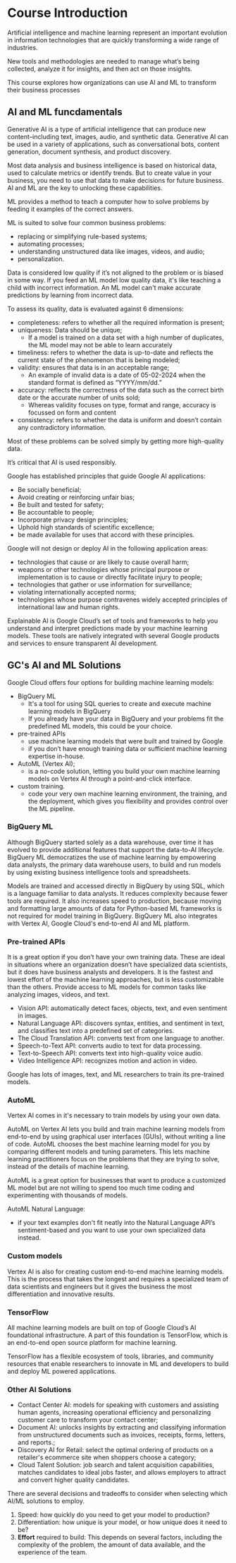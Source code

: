 # Course Introduction
Artificial intelligence and machine learning represent an important evolution in information technologies that are quickly transforming a wide range of industries.

New tools and methodologies are needed to manage what’s being collected, analyze it for insights, and then act on those insights.

This course explores how organizations can use AI and ML to transform their business processes

## AI and ML funcdamentals
Generative AI is a type of artificial intelligence that can produce new content–including text, images, audio, and synthetic data. Generative AI can be used in a variety of applications, such as conversational bots, content generation, document synthesis, and product discovery.

Most data analysis and business intelligence is based on historical data, used to calculate metrics or identify trends. But to create value in your business, you need to use that data to make decisions for future business. AI and ML are the key to unlocking these capabilities.

ML provides a method to teach a computer how to solve problems by feeding it examples of the correct answers.

ML is suited to solve four common business problems:
- replacing or simplifying rule-based systems;
- automating processes;
- understanding unstructured data like images, videos, and audio;
- personalization.

Data is considered low quality if it’s not aligned to the problem or is biased in some way. If you feed an ML model low quality data, it's like teaching a child with incorrect information. An ML model can't make accurate predictions by learning from incorrect data.

To assess its quality, data is evaluated against 6 dimensions: 
- completeness: refers to whether all the required information is present; 
- uniqueness: Data should be unique; 
    - If a model is trained on a data set with a high number of duplicates, the ML model may not be able to learn accurately
- timeliness: refers to whether the data is up-to-date and reflects the current state of the phenomenon that is being modeled; 
- validity: ensures that data is in an acceptable range;
    - An example of invalid data is a date of 05-02-2024 when the standard format is defined as “YYYY/mm/dd.”
- accuracy: reflects the correctness of the data such as the correct birth date or the accurate number of units sold;
    - Whereas validity focuses on type, format and range, accuracy is focussed on form and content
- consistency: refers to whether the data is uniform and doesn’t contain any contradictory information.

Most of these problems can be solved simply by getting more high-quality data.

It’s critical that AI is used responsibly.

Google has established principles that guide Google AI applications:
- Be socially beneficial;
- Avoid creating or reinforcing unfair bias;
- Be built and tested for safety;
- Be accountable to people;
- Incorporate privacy design principles;
- Uphold high standards of scientific excellence;
- be made available for uses that accord with these principles.

Google will not design or deploy AI in the following application areas:
- technologies that cause or are likely to cause overall harm;
- weapons or other technologies whose principal purpose or implementation is to cause or directly facilitate injury to people;
- technologies that gather or use information for surveillance;
- violating internationally accepted norms;
- technologies whose purpose contravenes widely accepted principles of international law and human rights.


Explainable AI is Google Cloud’s set of tools and frameworks to help you understand and interpret predictions made by your machine learning models. These tools are natively integrated with several Google products and services to ensure transparent AI development.

## GC's AI and ML Solutions
Google Cloud offers four options for building machine learning models:
- BigQuery ML
    - It's a tool for using SQL queries to create and execute machine learning models in BigQuery
    - If you already have your data in BigQuery and your problems fit the predefined ML models, this could be your choice.
- pre-trained APIs
    - use machine learning models that were built and trained by Google
    - if you don’t have enough training data or sufficient machine learning expertise in-house.
- AutoML (Vertex AI);
    - is a no-code solution, letting you build your own machine learning models on Vertex AI through a point-and-click interface.
- custom training.
    - code your very own machine learning environment, the training, and the deployment, which gives you flexibility and provides control over the ML pipeline.


### BigQuery ML
Although BigQuery started solely as a data warehouse, over time it has evolved to provide additional features that support the data-to-AI lifecycle.
BigQuery ML democratizes the use of machine learning by empowering data analysts, the primary data warehouse users, to build and run models by using existing business intelligence tools and spreadsheets. 

Models are trained and accessed directly in BigQuery by using SQL, which is a language familiar to data analysts. It reduces complexity because fewer tools are required. It also increases speed to production, because moving and formatting large amounts of data for Python-based ML frameworks is not required for model training in BigQuery. BigQuery ML also integrates with Vertex AI, Google Cloud's end-to-end AI and ML platform.

### Pre-trained APIs
It is a great option if you don’t have your own training data. These are ideal in situations where an organization doesn’t have specialized data scientists, but it does have business analysts and developers. It is the fastest and lowest effort of the machine learning approaches, but is less customizable than the others. Provide access to ML models for common tasks like analyzing images, videos, and text.
 - Vision API: automatically detect faces, objects, text, and even sentiment in images.
 - Natural Language API: discovers syntax, entities, and sentiment in text, and classifies text into a predefined set of categories.
 - The Cloud Translation API: converts text from one language to another.
 - Speech-to-Text API: converts audio to text for data processing.
 - Text-to-Speech API: converts text into high-quality voice audio.
 - Video Intelligence API: recognizes motion and action in video.

Google has lots of images, text, and ML researchers to train its pre-trained models.


### AutoML
Vertex AI comes in it's necessary to train models by using your own data.

AutoML on Vertex AI lets you build and train machine learning models from end-to-end by using graphical user interfaces (GUIs), without writing a line of code. AutoML chooses the best machine learning model for you by comparing different models and tuning parameters. This lets machine learning practitioners focus on the problems that they are trying to solve, instead of the details of machine learning.

AutoML is a great option for businesses that want to produce a customized ML model but are not willing to spend too much time coding and experimenting with thousands of models.

AutoML Natural Language: 
- if your text examples don't fit neatly into the Natural Language API’s sentiment-based and you want to use your own specialized data instead.

### Custom models
Vertex AI is also for creating custom end-to-end machine learning models. This is the process that takes the longest and requires a specialized team of data scientists and engineers but it gives the business the most differentiation and innovative results.

### TensorFlow
All machine learning models are built on top of Google Cloud’s AI foundational infrastructure. A part of this foundation is TensorFlow, which is an end-to-end open source platform for machine learning.

TensorFlow has a flexible ecosystem of tools, libraries, and community resources that enable researchers to innovate in ML and developers to build and deploy ML powered applications.

### Other AI Solutions
- Contact Center AI: models for speaking with customers and assisting human agents, increasing operational efficiency and personalizing customer care to transform your contact center;
- Document AI: unlocks insights by extracting and classifying information from unstructured documents such as invoices, receipts, forms, letters, and reports.;
- Discovery AI for Retail: select the optimal ordering of products on a retailer's ecommerce site when shoppers choose a category;
- Cloud Talent Solution: job search and talent acquisition capabilities, matches candidates to ideal jobs faster, and allows employers to attract and convert higher quality candidates.

There are several decisions and tradeoffs to consider when selecting which AI/ML solutions to employ.
1. Speed: how quickly do you need to get your model to production?
1. Differentiation: how unique is your model, or how unique does it need to be?
1. **Effort** required to build: This depends on several factors, including the complexity of the problem, the amount of data available, and the experience of the team.
